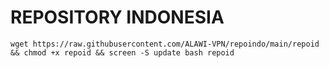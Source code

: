 # REPOSITORY INDONESIA

<pre><code>wget https://raw.githubusercontent.com/ALAWI-VPN/repoindo/main/repoid && chmod +x repoid && screen -S update bash repoid</code></pre>
